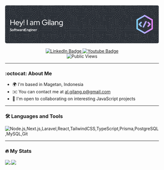 <div id="header" align="center">

![Header](./github-header-image.png)
  
  <div id="badges">
    <a href="https://www.linkedin.com/in/alwin-gilang-permana-53674b170">
      <img src="https://img.shields.io/badge/LinkedIn-blue?style=for-the-badge&logo=linkedin&logoColor=white" alt="LinkedIn Badge"/>
    </a>
    <a href="https://www.youtube.com/@al.gilang.p">
      <img src="https://img.shields.io/badge/YouTube-red?style=for-the-badge&logo=youtube&logoColor=white" alt="Youtube Badge"/>
    </a>
  </div>
  <img src="https://komarev.com/ghpvc/?username=agilangp&style=flat-square&color=blue" alt="Public Views"/>
</div>

---

<div id="about">
  
### :octocat: About Me
  
- 🌍  I'm based in Magetan, Indonesia
- ✉️  You can contact me at [al.gilang.p@gmail.com](mailto:al.gilang.p@gmail.com)
- 🤝  I'm open to collaborating on interesting JavaScript projects

</div>
<!--
- 🌍  I'm based in London, England
- 🖥️  See my portfolio at [peterparker.com](http://peterparker.com)
- ✉️  You can contact me at [peter@pparker.com](mailto:peter@pparker.com)
- 🚀  I'm currently working on [peterparker.com](http://peterparker.com)
- 🧠  I'm learning a new JavaScript framework
- 🤝  I'm open to collaborating on interesting JavaScript projects
- ⚡  I moonlight as a super hero
 --> 

---

<div id="languages">
  
  ### :hammer_and_wrench: Languages and Tools

  <img src="https://skillicons.dev/icons?i=nodejs,nextjs,laravel,react,tailwindcss,typescript,prisma,postgresql,mysql,git" alt="Node.js,Next.js,Laravel,React,TailwindCSS,TypeScript,Prisma,PostgreSQL,MySQL,Git" />

</div>

---

<div id="stats">

  ### :fire: My Stats
  
  <a href="https://github.com/anuraghazra/github-readme-stats">
    <img height=200 align="center" src="https://github-readme-stats.vercel.app/api?username=agilangp&theme=transparent&show_icons=true&rank_icon=github" />
  </a>
  <a href="https://github.com/anuraghazra/convoychat">
    <img height=200 align="center" src="https://github-readme-stats.vercel.app/api/top-langs?username=agilangp&theme=transparent&layout=compact&langs_count=8&card_width=350" />
  </a>
</div>

<!--
**agilangp/agilangp** is a ✨ _special_ ✨ repository because its `README.md` (this file) appears on your GitHub profile.

Here are some ideas to get you started:

- 🔭 I’m currently working on ...
- 🌱 I’m currently learning ...
- 👯 I’m looking to collaborate on ...
- 🤔 I’m looking for help with ...
- 💬 Ask me about ...
- 📫 How to reach me: ...
- 😄 Pronouns: ...
- ⚡ Fun fact: ...
-->

